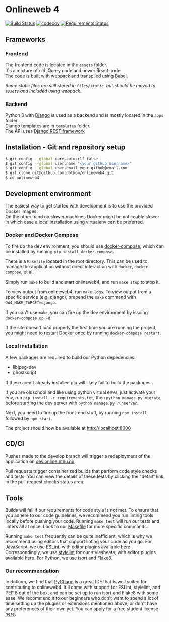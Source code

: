 # Onlineweb 4
[![Build Status](https://ci.online.ntnu.no/api/badges/dotkom/onlineweb4/status.svg?branch=develop)](https://ci.online.ntnu.no/dotkom/onlineweb4) [![codecov](https://codecov.io/gh/dotKom/onlineweb4/branch/develop/graph/badge.svg)](https://codecov.io/gh/dotKom/onlineweb4) [![Requirements Status](https://requires.io/github/dotkom/onlineweb4/requirements.svg?branch=develop)](https://requires.io/github/dotkom/onlineweb4/requirements/?branch=develop)


## Frameworks

### Frontend

The frontend code is located in the `assets` folder.  
It's a mixture of old jQuery code and newer React code.  
The code is built with [webpack](http://webpack.js.org/) and transpiled using [Babel](https://babeljs.io/).

*Some static files are still stored in `files/static`, but should be moved to `assets` and included using webpack*.

### Backend
 
Python 3 with [Django](https://docs.djangoproject.com/) is used as a backend and is mostly located in the `apps` folder.  
Django templates are in `templates` folder.  
The API uses [Django REST framework](http://www.django-rest-framework.org/) 


## Installation - Git and repository setup

```bash
$ git config --global core.autocrlf false
$ git config --global user.name "<your github username>"
$ git config --global user.email your.github@email.com
$ git clone git@github.com:dotkom/onlineweb4.git
$ cd onlineweb4
```

## Development environment

The easiest way to get started with development is to use the provided Docker images.  
On the other hand on slower machines Docker might be noticeable slower in which case a local installation using virtualenv can be preferred. 

### Docker and Docker Compose

To fire up the dev environment, you should use [docker-compose](https://docs.docker.com/compose/overview/), which can be installed by running `pip install docker-compose`.

There is a `Makefile` located in the root directory. This can be used to manage the application without direct interaction with `docker`, `docker-compose`, et al.

Simply run `make` to build and start onlineweb4, and run `make stop` to stop it.

To view output from onlineweb4, run `make logs`. To view output from a specific service (e.g. django), prepend the `make` command with `OW4_MAKE_TARGET=django`.

If you can't use `make`, you can fire up the dev environment by issuing `docker-compose up -d`.

If the site doesn't load properly the first time you are running the project, you might need to restart Docker once by running `docker-compose restart`.

### Local installation

A few packages are required to build our Python depedencies: 

- libjpeg-dev
- ghostscript

If these aren't already installed pip will likely fail to build the packages.

If you are oldschool and like using python virtual envs, just activate your env,
run `pip install -r requirements.txt`, then `python manage.py migrate`, before starting the dev server with `python manage.py runserver`.

Next, you need to fire up the front-end stuff, by running `npm install` followed by `npm start`.

The project should now be available at [http://localhost:8000](http://localhost:8000)

## CD/CI

Pushes made to the develop branch will trigger a redeployment of the application on [dev.online.ntnu.no](https://dev.online.ntnu.no).

Pull requests trigger containerized builds that perform code style checks and tests. You can view the details of these tests by clicking the "detail" link in the pull request checks status area.

## Tools

Builds will fail if our requirements for code style is not met. To ensure that you adhere to our code guidelines, we recommend you run linting tools locally before pushing your code. Running `make test` will run our tests and linters all at once. Look to our [Makefile](https://github.com/dotkom/onlineweb4/blob/86ef0e267bdad3346a705551d2a3d377b2802d81/Makefile#L55) for more specific commands.

Running `make test` frequently can be quite inefficient, which is why we recommend using editors that support linting your code as you go. For JavaScript, we use [ESLint](https://eslint.org/docs/about/), with editor plugins available [here](https://eslint.org/docs/user-guide/integrations). Correspondingly, we use [stylelint](https://stylelint.io) for our stylesheets, with editor plugins available [here](https://github.com/stylelint/stylelint/blob/master/docs/user-guide/complementary-tools.md#editor-plugins). For Python, we use [isort](https://github.com/timothycrosley/isort) and [Flake8](http://flake8.pycqa.org/).

### Our recommendation

In dotkom, we find that [PyCharm](https://www.jetbrains.com/pycharm/) is a great IDE that is well suited for contributing to onlineweb4. It'll come with support for ESLint, stylelint, and PEP 8 out of the box, and can be set up to run isort and Flake8 with some ease. We recommend it to our beginners who don't want to spend a lot of time setting up the plugins or extensions mentioned above, or don't have any preferences of their own yet. You can apply for a free student license [here](https://www.jetbrains.com/student/).
